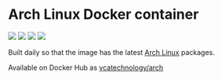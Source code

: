 # Arch Linux Docker container

[![](https://images.microbadger.com/badges/image/vcatechnology/arch.svg)](http://microbadger.com/images/vcatechnology/arch "Image Layers") [![](https://images.microbadger.com/badges/version/vcatechnology/arch.svg)](http://microbadger.com/images/vcatechnology/arch "Image Version") [![](https://images.microbadger.com/badges/license/vcatechnology/arch.svg)](https://microbadger.com/images/vcatechnology/arch "Image License")  [![](https://images.microbadger.com/badges/commit/vcatechnology/arch.svg)](https://github.com/vcatechnology/docker-arch "Image Commit")

Built daily so that the image has the latest [Arch Linux](https://www.archlinux.org/) packages.

Available on Docker Hub as [vcatechnology/arch](https://hub.docker.com/r/vcatechnology/arch/)
